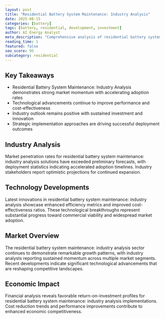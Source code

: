 ```yaml
---
layout: post
title: "Residential Battery System Maintenance: Industry Analysis"
date: 2025-08-15
categories: [battery]
tags: [battery, residential, development, investment]
author: AI Energy Analyst
meta_description: "Comprehensive analysis of residential battery system maintenance: industry analysis covering market trends, technology developments, and industry outlook. Discover key insights and future projections."
reading_time: 1
featured: false
seo_score: 95
subcategory: residential
---
```


## Key Takeaways

- Residential Battery System Maintenance: Industry Analysis demonstrates strong market momentum with accelerating adoption rates
- Technological advancements continue to improve performance and cost-effectiveness
- Industry outlook remains positive with sustained investment and innovation
- Strategic implementation approaches are driving successful deployment outcomes

## Industry Analysis

Market penetration rates for residential battery system maintenance: industry analysis solutions have exceeded preliminary forecasts, with deployment statistics indicating accelerated adoption timelines. Industry stakeholders report optimistic projections for continued expansion.

## Technology Developments

Latest innovations in residential battery system maintenance: industry analysis showcase enhanced efficiency metrics and improved cost-effectiveness ratios. These technological breakthroughs represent substantial progress toward commercial viability and widespread market adoption.

## Market Overview

The residential battery system maintenance: industry analysis sector continues to demonstrate remarkable growth patterns, with industry analysts reporting sustained momentum across multiple market segments. Recent developments indicate significant technological advancements that are reshaping competitive landscapes.

## Economic Impact

Financial analysis reveals favorable return-on-investment profiles for residential battery system maintenance: industry analysis implementations. Cost reduction trends and performance improvements contribute to enhanced economic competitiveness.

